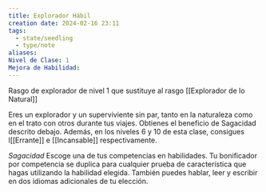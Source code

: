 ```yaml
---
title: Explorador Hábil
creation date: 2024-02-16 23:11
tags:
  - state/seedling
  - type/note
aliases: 
Nivel de Clase: 1
Mejora de Habilidad:
---
```

Rasgo de explorador de nivel 1 que sustituye al rasgo [[Explorador de lo Natural]]

Eres un explorador y un superviviente sin par, tanto en la naturaleza como en el trato con otros
durante tus viajes. Obtienes el beneficio de Sagacidad descrito debajo. 
Además, en los niveles 6 y 10 de esta clase, consigues l[[Errante]] e [[Incansable]] respectivamente.

*Sagacidad*
Escoge una de tus competencias en habilidades. Tu bonificador por competencia se duplica para
cualquier prueba de característica que hagas utilizando la habilidad elegida.
También puedes hablar, leer y escribir en dos idiomas adicionales de tu elección.

